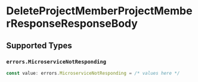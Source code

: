 # DeleteProjectMemberProjectMemberResponseResponseBody


## Supported Types

### `errors.MicroserviceNotResponding`

```typescript
const value: errors.MicroserviceNotResponding = /* values here */
```

